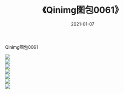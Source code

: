 ﻿---
layout: post
title:  《Qinimg图包0061》
date:   2021-01-07
img: http://imgx.orgx.ga/Qinimg图包/Qinimg图包0061/000.jpg
categories: [美女, 清纯, 唯美]
---

Qinimg图包0061

 ![](http://imgx.orgx.ga/Qinimg图包/Qinimg图包0061/001.jpg) <br>![](http://imgx.orgx.ga/Qinimg图包/Qinimg图包0061/002.jpg) <br>![](http://imgx.orgx.ga/Qinimg图包/Qinimg图包0061/003.jpg) <br>![](http://imgx.orgx.ga/Qinimg图包/Qinimg图包0061/004.jpg) <br>![](http://imgx.orgx.ga/Qinimg图包/Qinimg图包0061/005.jpg) <br>![](http://imgx.orgx.ga/Qinimg图包/Qinimg图包0061/006.jpg) <br>![](http://imgx.orgx.ga/Qinimg图包/Qinimg图包0061/007.jpg) <br>
